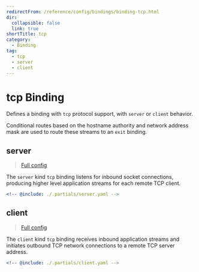 ```yaml
---
redirectFrom: /reference/config/bindings/binding-tcp.html
dir:
  collapsible: false
  link: true
shortTitle: tcp
category:
  - Binding
tag:
  - tcp
  - server
  - client
---
```


# tcp Binding

Defines a binding with `tcp` protocol support, with `server` or `client` behavior.

Conditional routes based on the hostname authority and network address mask are used to route these streams to an `exit` binding.

## server

> [Full config](./server.md)

The `server` kind `tcp` binding listens for inbound socket connections, producing higher level application streams for each remote TCP client.

```yaml {3}
<!-- @include: ./.partials/server.yaml -->
```

## client

> [Full config](./client.md)

The `client` kind `tcp` binding receives inbound application streams and initiates outbound TCP network connections to a remote TCP server address.

```yaml {3}
<!-- @include: ./.partials/client.yaml -->
```
